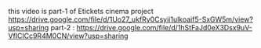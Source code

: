 this video is part-1 of Etickets cinema project 
https://drive.google.com/file/d/1Uo27_ukfRy0Csyii1ulkoaif5-SxGW5m/view?usp=sharing
part-2 : https://drive.google.com/file/d/1hStFaJd0eX3Dsx9uV-VfIClCc9R4M0CN/view?usp=sharing
